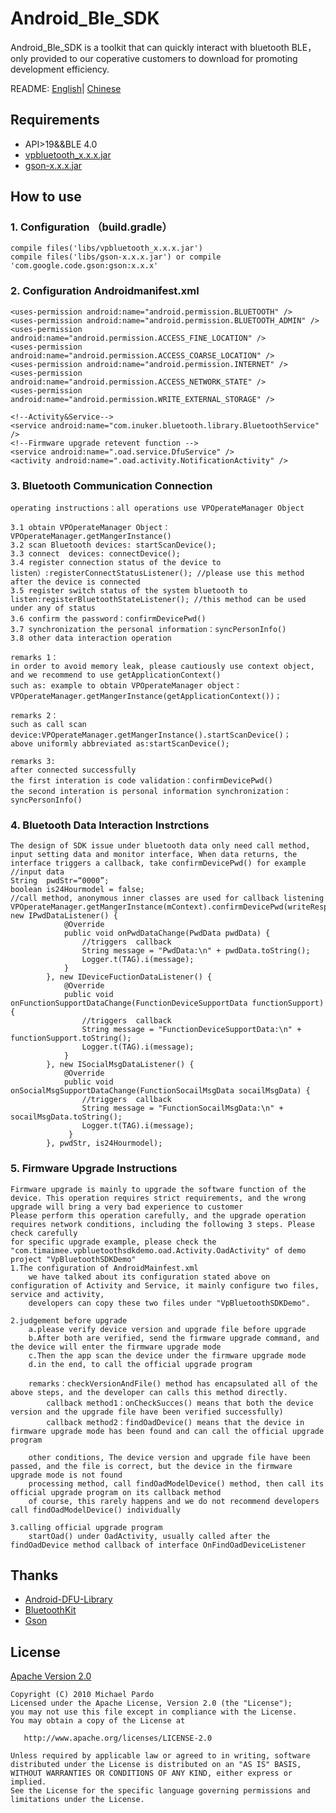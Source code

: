 # Android_Ble_SDK
Android_Ble_SDK is a toolkit that can quickly interact with bluetooth BLE，only provided to our coperative customers to download for promoting development efficiency.


README: [English](https://github.com/HBandSDK/Android_Ble_SDK/blob/master/README_EN.md)| [Chinese](https://github.com/HBandSDK/Android_Ble_SDK/blob/master/README.md)

## Requirements

    
   * API>19&&BLE 4.0  
   * [vpbluetooth_x.x.x.jar](https://github.com/HBandSDK/Android_Ble_SDK/tree/master/android_sdk_source/jar_base)
   * [gson-x.x.x.jar](https://github.com/HBandSDK/Android_Ble_SDK/tree/master/android_sdk_source/jar_base)

## How to use

### 1. Configuration （build.gradle）

    compile files('libs/vpbluetooth_x.x.x.jar')  
    compile files('libs/gson-x.x.x.jar') or compile 'com.google.code.gson:gson:x.x.x'  

### 2. Configuration Androidmanifest.xml

    <uses-permission android:name="android.permission.BLUETOOTH" />
    <uses-permission android:name="android.permission.BLUETOOTH_ADMIN" />
    <uses-permission android:name="android.permission.ACCESS_FINE_LOCATION" />
    <uses-permission android:name="android.permission.ACCESS_COARSE_LOCATION" />
    <uses-permission android:name="android.permission.INTERNET" />
    <uses-permission android:name="android.permission.ACCESS_NETWORK_STATE" />
    <uses-permission android:name="android.permission.WRITE_EXTERNAL_STORAGE" />
    
    <!--Activity&Service-->
    <service android:name="com.inuker.bluetooth.library.BluetoothService" />        
    <!--Firmware upgrade retevent function -->
    <service android:name=".oad.service.DfuService" /> 
    <activity android:name=".oad.activity.NotificationActivity" />

### 3. Bluetooth Communication Connection  

    operating instructions：all operations use VPOperateManager Object
    
    3.1 obtain VPOperateManager Object： VPOperateManager.getMangerInstance()
    3.2 scan Bluetooth devices: startScanDevice();
    3.3 connect  devices: connectDevice();
    3.4 register connection status of the device to  listen）:registerConnectStatusListener(); //please use this method after the device is connected
    3.5 register switch status of the system bluetooth to listen:registerBluetoothStateListener(); //this method can be used under any of status
    3.6 confirm the password：confirmDevicePwd()
    3.7 synchronization the personal information：syncPersonInfo()
    3.8 other data interaction operation
    
    remarks 1：
    in order to avoid memory leak, please cautiously use context object, and we recommend to use getApplicationContext()
    such as: example to obtain VPOperateManager object：VPOperateManager.getMangerInstance(getApplicationContext())；
    
    remarks 2： 
    such as call scan device:VPOperateManager.getMangerInstance().startScanDevice()；
    above uniformly abbreviated as:startScanDevice();
    
    remarks 3:
    after connected successfully
    the first interation is code validation：confirmDevicePwd()
    the second interation is personal information synchronization：syncPersonInfo()

### 4. Bluetooth Data Interaction Instrctions  

    The design of SDK issue under bluetooth data only need call method, input setting data and monitor interface, When data returns, the interface triggers a callback, take confirmDevicePwd() for example
    //input data
    String  pwdStr=“0000”;
    boolean is24Hourmodel = false;   
    //call method, anonymous inner classes are used for callback listening
    VPOperateManager.getMangerInstance(mContext).confirmDevicePwd(writeResponse, new IPwdDataListener() {
                @Override
                public void onPwdDataChange(PwdData pwdData) {
                    //triggers  callback
                    String message = "PwdData:\n" + pwdData.toString();
                    Logger.t(TAG).i(message);
                }
            }, new IDeviceFuctionDataListener() {
                @Override
                public void onFunctionSupportDataChange(FunctionDeviceSupportData functionSupport) {
                    //triggers  callback
                    String message = "FunctionDeviceSupportData:\n" + functionSupport.toString();
                    Logger.t(TAG).i(message);
                }
            }, new ISocialMsgDataListener() {
                @Override
                public void onSocialMsgSupportDataChange(FunctionSocailMsgData socailMsgData) {
                    //triggers  callback
                    String message = "FunctionSocailMsgData:\n" + socailMsgData.toString();
                    Logger.t(TAG).i(message);
                 }
            }, pwdStr, is24Hourmodel);
            
### 5. Firmware Upgrade Instructions  

	Firmware upgrade is mainly to upgrade the software function of the device. This operation requires strict requirements, and the wrong upgrade will bring a very bad experience to customer
	Please perform this operation carefully, and the upgrade operation requires network conditions, including the following 3 steps. Please check carefully
    for specific upgrade example, please check the "com.timaimee.vpbluetoothsdkdemo.oad.Activity.OadActivity" of demo project "VpBluetoothSDKDemo" 
    1.The configuration of AndroidMainfest.xml	     
		we have talked about its configuration stated above on configuration of Activity and Service, it mainly configure two files, service and activity,
		developers can copy these two files under "VpBluetoothSDKDemo".
    
    2.judgement before upgrade
        a.please verify device version and upgrade file before upgrade
        b.After both are verified, send the firmware upgrade command, and the device will enter the firmware upgrade mode
        c.Then the app scan the device under the firmware upgrade mode
        d.in the end, to call the official upgrade program

        remarks：checkVersionAndFile() method has encapsulated all of the above steps, and the developer can calls this method directly.
            callback method1：onCheckSucces() means that both the device version and the upgrade file have been verified successfully)
            callback method2：findOadDevice() means that the device in firmware upgrade mode has been found and can call the official upgrade program
         
		other conditions, The device version and upgrade file have been passed, and the file is correct, but the device in the firmware upgrade mode is not found
		processing method, call findOadModelDevice() method, then call its official upgrade program on its callback method
		of course, this rarely happens and we do not recommend developers call findOadModelDevice() individually
    
    3.calling official upgrade program
		startOad() under OadActivity, usually called after the findOadDevice method callback of interface OnFindOadDeviceListener

## Thanks  

* [Android-DFU-Library](https://github.com/NordicSemiconductor/Android-DFU-Library)
* [BluetoothKit](https://github.com/dingjikerbo/BluetoothKit)  
* [Gson](https://github.com/google/gson)  


## License
[Apache Version 2.0](http://www.apache.org/licenses/LICENSE-2.0.html)

    Copyright (C) 2010 Michael Pardo
    Licensed under the Apache License, Version 2.0 (the "License");
    you may not use this file except in compliance with the License.
    You may obtain a copy of the License at

       http://www.apache.org/licenses/LICENSE-2.0

    Unless required by applicable law or agreed to in writing, software
    distributed under the License is distributed on an "AS IS" BASIS,
    WITHOUT WARRANTIES OR CONDITIONS OF ANY KIND, either express or implied.
    See the License for the specific language governing permissions and
    limitations under the License.





